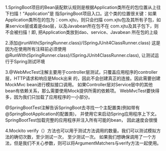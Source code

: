 1.SpringBoot项目的Bean装配默认规则是根据Application类所在的包位置从上往下扫描！“Application”是
    指SpringBoot项目入口。这个类的位置很关键：如果Application类所在的包为：com.xjtu，则只会扫描
    com.xjtu包及其所有子包，如果service层或着是dao层，以及Javabean所在包不在
    com.xjtu及其子包下，则不会被扫描！即, 把Application类放到dao、service、Javabean
    所在包的上级

2.添加@runWith(SpringRunner.class)/(SpringJUnit4ClassRunner.class)
   这是因为在使用所有注释前必须使用@RunWith(SpringRunner.class)/(SpringJUnit4ClassRunner.class),
   让测试运行于Spring测试环境

3.@WebMvcTest注解主要用于controller层测试，只覆盖应用程序的controller层，HTTP请求和响应是Mock出来
    的，因此不会创建真正的连接。因此需要创建 MockMvc bean进行模拟接口调用。
    如果Controller层对Service层中的其他bean有依赖关系，那么需要使用Mock提供所需的依赖项。
    WebMvcTest要快得多，因为我们只加载了应用程序的一小部分。

  @SpringBootTest注解告诉SpringBoot去寻找一个主配置类(例如带有@SpringBootApplication的配置类)，
    并使用它来启动Spring应用程序上下文。SpringBootTest加载完整的应用程序并注入所有可能的bean，
    因此速度会很慢

4.Mockito verify（）方法也可以用于测试方法调用的数量。我们可以测试模拟方法的确切次数，至少测试一次，
    至少测试一次。
    如果我们想确保调用了一个方法，但是我们不关心参数，则可以将ArgumentMatchers与verify方法一起使用。